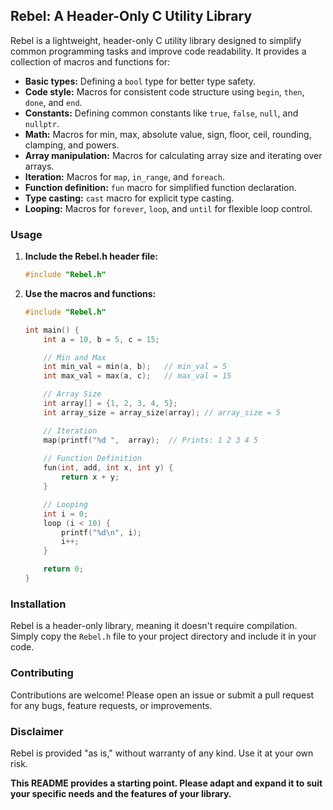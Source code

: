 ## Rebel: A Header-Only C Utility Library

Rebel is a lightweight, header-only C utility library designed to simplify common programming tasks and improve code readability. It provides a collection of macros and functions for:

- **Basic types:** Defining a `bool` type for better type safety.
- **Code style:**  Macros for consistent code structure using `begin`, `then`, `done`, and `end`.
- **Constants:**  Defining common constants like `true`, `false`, `null`, and `nullptr`.
- **Math:** Macros for min, max, absolute value, sign, floor, ceil, rounding, clamping, and powers.
- **Array manipulation:** Macros for calculating array size and iterating over arrays.
- **Iteration:** Macros for `map`, `in_range`, and `foreach`.
- **Function definition:**  `fun` macro for simplified function declaration.
- **Type casting:**  `cast` macro for explicit type casting.
- **Looping:**  Macros for `forever`, `loop`, and `until` for flexible loop control.

### Usage

1. **Include the Rebel.h header file:**
   ```c
   #include "Rebel.h"
   ```

2. **Use the macros and functions:**

   ```c
   #include "Rebel.h"

   int main() {
       int a = 10, b = 5, c = 15;

       // Min and Max
       int min_val = min(a, b);   // min_val = 5
       int max_val = max(a, c);   // max_val = 15

       // Array Size
       int array[] = {1, 2, 3, 4, 5};
       int array_size = array_size(array); // array_size = 5

       // Iteration
       map(printf("%d ",  array);  // Prints: 1 2 3 4 5
       
       // Function Definition
       fun(int, add, int x, int y) {
           return x + y;
       }

       // Looping
       int i = 0;
       loop (i < 10) {
           printf("%d\n", i);
           i++;
       }

       return 0;
   } 
   ```

### Installation

Rebel is a header-only library, meaning it doesn't require compilation. Simply copy the `Rebel.h` file to your project directory and include it in your code.

### Contributing

Contributions are welcome! Please open an issue or submit a pull request for any bugs, feature requests, or improvements.

### Disclaimer

Rebel is provided "as is," without warranty of any kind. Use it at your own risk.

**This README provides a starting point. Please adapt and expand it to suit your specific needs and the features of your library.**
